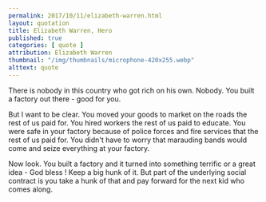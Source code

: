 ```yaml
---
permalink: 2017/10/11/elizabeth-warren.html
layout: quotation
title: Elizabeth Warren, Hero
published: true
categories: [ quote ]
attribution: Elizabeth Warren
thumbnail: "/img/thumbnails/microphone-420x255.webp"
alttext: quote
---
```


There is nobody in this country who got rich on his own. Nobody.
You built a factory out there - good for you.

But I want to be clear. You moved your goods to market on the roads 
the rest of us paid for. You hired workers the rest of us paid to 
educate. You were safe in your factory because of police forces and 
fire services that the rest of us paid for. You didn't have to worry 
that marauding bands would come and seize everything at your factory.

Now look. You built a factory and it turned into something terrific or a great idea - 
God bless ! Keep a big hunk of it. But part of the underlying social 
contract is you take a hunk of that and pay forward for the next kid 
who comes along.
